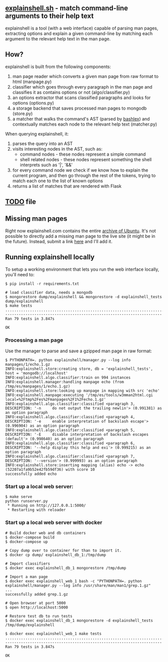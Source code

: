 ## [explainshell.sh](http://explainshell.openeuler.sh) - match command-line arguments to their help text

explainshell is a tool (with a web interface) capable of parsing man pages, extracting options and
explain a given command-line by matching each argument to the relevant help text in the man page.

## How?

explainshell is built from the following components:

1. man page reader which converts a given man page from raw format to html (manpage.py)
2. classifier which goes through every paragraph in the man page and classifies
   it as contains options or not (algo/classifier.py)
3. an options extractor that scans classified paragraphs and looks for options (options.py)
4. a storage backend that saves processed man pages to mongodb (store.py)
5. a matcher that walks the command's AST (parsed by [bashlex](https://github.com/idank/bashlex)) and contextually matches each node
   to the relevant help text (matcher.py)

When querying explainshell, it:

1. parses the query into an AST
2. visits interesting nodes in the AST, such as:
    - command nodes - these nodes represent a simple command
    - shell related nodes - these nodes represent something the shell
      interprets such as '|', '&&'
3. for every command node we check if we know how to explain the current program,
   and then go through the rest of the tokens, trying to match each one to the
   list of known options
4. returns a list of matches that are rendered with Flask

## [TODO](https://raw.github.com/idank/explainshell/master/TODO) file

## Missing man pages

Right now explainshell.com contains the entire [archive of Ubuntu](http://manpages.ubuntu.com/). It's not
possible to directly add a missing man page to the live site (it might be in the future). Instead, submit a link [here](https://github.com/idank/explainshell/issues/1)
and I'll add it.

## Running explainshell locally

To setup a working environment that lets you run the web interface locally, you'll need to:

```ShellSession
$ pip install -r requirements.txt

# load classifier data, needs a mongodb
$ mongorestore dump/explainshell && mongorestore -d explainshell_tests dump/explainshell
$ make tests
..............................................................................
----------------------------------------------------------------------
Ran 79 tests in 3.847s

OK
```

### Processing a man page

Use the manager to parse and save a gzipped man page in raw format:

```ShellSession
$ PYTHONPATH=. python explainshell/manager.py --log info manpages/1/echo.1.gz
INFO:explainshell.store:creating store, db = 'explainshell_tests', host = 'mongodb://localhost'
INFO:explainshell.algo.classifier:train on 994 instances
INFO:explainshell.manager:handling manpage echo (from /tmp/es/manpages/1/echo.1.gz)
INFO:explainshell.store:looking up manpage in mapping with src 'echo'
INFO:explainshell.manpage:executing '/tmp/es/tools/w3mman2html.cgi local=%2Ftmp%2Fes%2Fmanpages%2F1%2Fecho.1.gz'
INFO:explainshell.algo.classifier:classified <paragraph 3, DESCRIPTION: '-n     do not output the trailing newlin'> (0.991381) as an option paragraph
INFO:explainshell.algo.classifier:classified <paragraph 4, DESCRIPTION: '-e     enable interpretation of backslash escape'> (0.996904) as an option paragraph
INFO:explainshell.algo.classifier:classified <paragraph 5, DESCRIPTION: '-E     disable interpretation of backslash escapes (default'> (0.998640) as an option paragraph
INFO:explainshell.algo.classifier:classified <paragraph 6, DESCRIPTION: '--help display this help and exi'> (0.999215) as an option paragraph
INFO:explainshell.algo.classifier:classified <paragraph 7, DESCRIPTION: '--version'> (0.999993) as an option paragraph
INFO:explainshell.store:inserting mapping (alias) echo -> echo (52207a1fa9b52e42fb59df36) with score 10
successfully added echo
```

### Start up a local web server:

```ShellSession
$ make serve
python runserver.py
 * Running on http://127.0.0.1:5000/
 * Restarting with reloader
```

### Start up a local web server with docker

```ShellSession
# Build docker web and db containers
$ docker-compose build
$ docker-compose up

# Copy dump over to container for than to import it.
$ docker cp dump/ explainshell_db_1:/tmp/dump

# Import classifiers
$ docker exec explainshell_db_1 mongorestore /tmp/dump

# Import a man page
$ docker exec explainshell_web_1 bash -c "PYTHONPATH=. python explainshell/manager.py --log info /usr/share/man/man1/grep.1.gz"
...
successfully added grep.1.gz

# Open browser at port 5000
$ open http://localhost:5000

# Restore test db to run tests
$ docker exec explainshell_db_1 mongorestore -d explainshell_tests /tmp/dump/explainshell

$ docker exec explainshell_web_1 make tests
..............................................................................
----------------------------------------------------------------------
Ran 79 tests in 3.847s

OK
```
